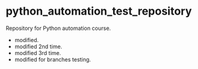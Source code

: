# python_automation_test_repository
Repository for Python automation course.

* modified.
* modified 2nd time.
* modified 3rd time.
* modified for branches testing.